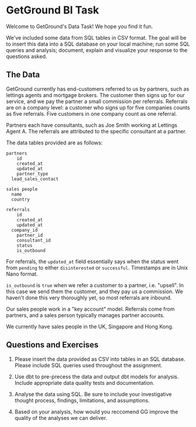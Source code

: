 
# GetGround BI Task

Welcome to GetGround's Data Task! We hope you find it fun.

We've included some data from SQL tables in CSV format. The goal will be to insert this data into a SQL database on your local machine; run some SQL queries and analysis; document, explain and visualize your response to the questions asked.

## The Data

GetGround currently has end-customers referred to us by partners, such as lettings agents and mortgage brokers. The customer then signs up for our service, and we pay the partner a small commission per referrals. Referrals are on a company level: a customer who signs up for five companies counts as five referrals. Five customers in one company count as one referral.

Partners each have consultants, such as Joe Smith working at Lettings Agent A. The referrals are attributed to the specific consultant at a partner.

The data tables provided are as follows:

```
partners
	id
	created_at
	updated_at
	partner_type
  lead_sales_contact
```

```
sales people
  name
  country
```

```
referrals
	id
	created_at
	updated_at
  company_id
	partner_id
	consultant_id
	status
	is_outbound
```


For referrals, the `updated_at` field essentially says when the status went from `pending` to either `disinterested` or `successful`. Timestamps are in Unix Nano format.

`is_outbound` is `true` when we refer a customer to a partner, i.e. "upsell". In this case we send them the customer, and they pay _us_ a commission. We haven't done this very thoroughly yet, so most referrals are inbound.

Our sales people work in a "key account" model. Referrals come from partners, and a sales person typically manages partner accounts.

We currently have sales people in the UK, Singapore and Hong Kong.

## Questions and Exercises

1. Please insert the data provided as CSV into tables in an SQL database. Please include SQL queries used throughout the assignment.

2. Use dbt to pre-precess the data and output dbt models for analysis. Include appropriate data quality tests and documentation.

3. Analyse the data using SQL. Be sure to include your investigative thought process, findings, limitations, and assumptions.

4. Based on your analysis, how would you reccomend GG improve the quality of the analyses we can deliver.
